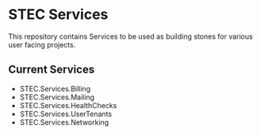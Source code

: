 # STEC Services

This repository contains Services to be used as building stones for various user facing projects.

## Current Services

- STEC.Services.Billing
- STEC.Services.Mailing
- STEC.Services.HealthChecks
- STEC.Services.UserTenants
- STEC.Services.Networking
